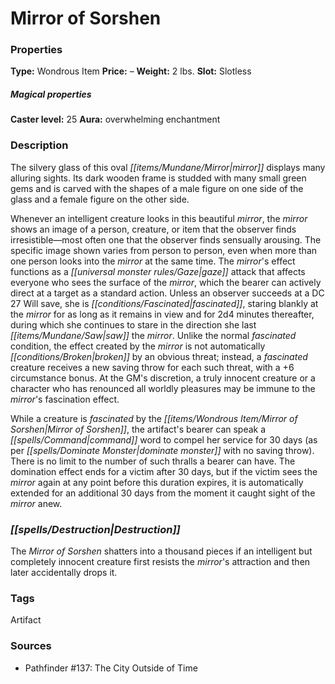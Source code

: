 ﻿---
Title: "Mirror of Sorshen"
Type: "Wondrous Item"
Price: "–"
Weight: "2 lbs."
Slot: "Slotless"
Caster level: "25"
Aura: "overwhelming enchantment"
Description: |
  "The silvery glass of this oval mirror displays many alluring sights. Its dark wooden frame is studded with many small green gems and is carved with the shapes of a male figure on one side of the glass and a female figure on the other side.
  Whenever an intelligent creature looks in this beautiful mirror, the mirror shows an image of a person, creature, or item that the observer finds irresistible—most often one that the observer finds sensually arousing. The specific image shown varies from person to person, even when more than one person looks into the mirror at the same time. The mirror's effect functions as a gaze attack that affects everyone who sees the surface of the mirror, which the bearer can actively direct at a target as a standard action. Unless an observer succeeds at a DC 27 Will save, she is fascinated, staring blankly at the mirror for as long as it remains in view and for 2d4 minutes thereafter, during which she continues to stare in the direction she last saw the mirror. Unlike the normal fascinated condition, the effect created by the mirror is not automatically broken by an obvious threat; instead, a fascinated creature receives a new saving throw for each such threat, with a +6 circumstance bonus. At the GM's discretion, a truly innocent creature or a character who has renounced all worldly pleasures may be immune to the mirror's fascination effect.
  While a creature is fascinated by the _Mirror of Sorshen_, the artifact's bearer can speak a command word to compel her service for 30 days (as per _dominate monster_ with no saving throw). There is no limit to the number of such thralls a bearer can have. The domination effect ends for a victim after 30 days, but if the victim sees the mirror again at any point before this duration expires, it is automatically extended for an additional 30 days from the moment it caught sight of the mirror anew."
Destruction: |
  "The _Mirror of Sorshen_ shatters into a thousand pieces if an intelligent but completely innocent creature first resists the mirror's attraction and then later accidentally drops it."
Sources: "['Pathfinder #137: The City Outside of Time']"
---

# Mirror of Sorshen

### Properties

**Type:** Wondrous Item **Price:** – **Weight:** 2 lbs. **Slot:** Slotless

##### Magical properties

**Caster level:** 25 **Aura:** overwhelming enchantment

### Description

The silvery glass of this oval _[[items/Mundane/Mirror|mirror]]_ displays many alluring sights. Its dark wooden frame is studded with many small green gems and is carved with the shapes of a male figure on one side of the glass and a female figure on the other side.

Whenever an intelligent creature looks in this beautiful _mirror_, the _mirror_ shows an image of a person, creature, or item that the observer finds irresistible—most often one that the observer finds sensually arousing. The specific image shown varies from person to person, even when more than one person looks into the _mirror_ at the same time. The _mirror_'s effect functions as a _[[universal monster rules/Gaze|gaze]]_ attack that affects everyone who sees the surface of the _mirror_, which the bearer can actively direct at a target as a standard action. Unless an observer succeeds at a DC 27 Will save, she is _[[conditions/Fascinated|fascinated]]_, staring blankly at the _mirror_ for as long as it remains in view and for 2d4 minutes thereafter, during which she continues to stare in the direction she last _[[items/Mundane/Saw|saw]]_ the _mirror_. Unlike the normal _fascinated_ condition, the effect created by the _mirror_ is not automatically _[[conditions/Broken|broken]]_ by an obvious threat; instead, a _fascinated_ creature receives a new saving throw for each such threat, with a +6 circumstance bonus. At the GM's discretion, a truly innocent creature or a character who has renounced all worldly pleasures may be immune to the _mirror_'s fascination effect.

While a creature is _fascinated_ by the _[[items/Wondrous Item/Mirror of Sorshen|Mirror of Sorshen]]_, the artifact's bearer can speak a _[[spells/Command|command]]_ word to compel her service for 30 days (as per _[[spells/Dominate Monster|dominate monster]]_ with no saving throw). There is no limit to the number of such thralls a bearer can have. The domination effect ends for a victim after 30 days, but if the victim sees the _mirror_ again at any point before this duration expires, it is automatically extended for an additional 30 days from the moment it caught sight of the _mirror_ anew.

### _[[spells/Destruction|Destruction]]_

The _Mirror of Sorshen_ shatters into a thousand pieces if an intelligent but completely innocent creature first resists the _mirror_'s attraction and then later accidentally drops it.

### Tags

Artifact

### Sources

* Pathfinder #137: The City Outside of Time